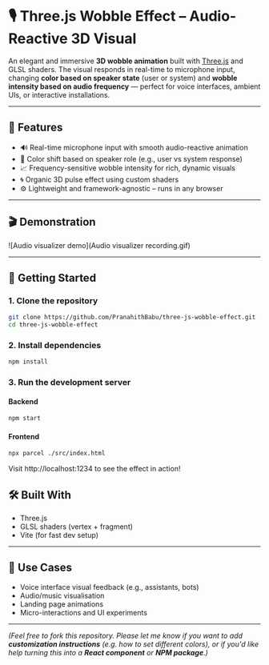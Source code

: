 # 🎙️ Three.js Wobble Effect – Audio-Reactive 3D Visual

An elegant and immersive **3D wobble animation** built with [Three.js](https://threejs.org/) and GLSL shaders. The visual responds in real-time to microphone input, changing **color based on speaker state** (user or system) and **wobble intensity based on audio frequency** — perfect for voice interfaces, ambient UIs, or interactive installations.

---

## 🌟 Features

- 🔊 Real-time microphone input with smooth audio-reactive animation
- 🎨 Color shift based on speaker role (e.g., user vs system response)
- 📈 Frequency-sensitive wobble intensity for rich, dynamic visuals
- 🌀 Organic 3D pulse effect using custom shaders
- ⚙️ Lightweight and framework-agnostic – runs in any browser

---

## 🎬 Demonstration
![Audio visualizer demo](Audio visualizer recording.gif)

---

## 🚀 Getting Started

### 1. Clone the repository
```bash
git clone https://github.com/PranahithBabu/three-js-wobble-effect.git
cd three-js-wobble-effect
```

### 2. Install dependencies
```bash
npm install
```

### 3. Run the development server
#### Backend
```bash
npm start
```
#### Frontend
```bash
npx parcel ./src/index.html
```
Visit http://localhost:1234 to see the effect in action!

## 🛠️ Built With
- Three.js
- GLSL shaders (vertex + fragment)
- Vite (for fast dev setup)

---

## 🎯 Use Cases
- Voice interface visual feedback (e.g., assistants, bots)
- Audio/music visualisation
- Landing page animations
- Micro-interactions and UI experiments

---

*(Feel free to fork this repository. Please let me know if you want to add **customization instructions** (e.g. how to set different colors), or if you'd like help turning this into a **React component** or **NPM package**.)*
